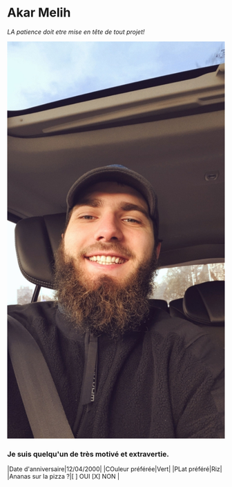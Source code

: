 # Akar Melih
*LA patience doit etre mise en tête de tout projet!*

![Akar Melih](/image/moi.jpg "Titre de l'image")

### Je suis quelqu'un de très motivé et extravertie.

|Date d'anniversaire|12/04/2000|
|COuleur préférée|Vert|
|PLat préféré|Riz|
|Ananas sur la pizza ?|[ ] OUI [X] NON |